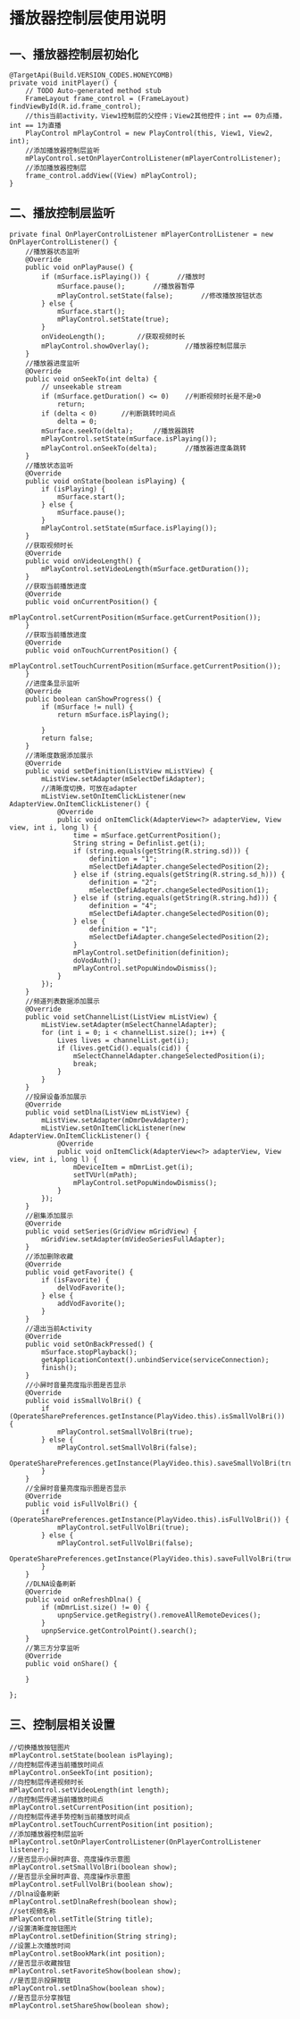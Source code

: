 播放器控制层使用说明
=
一、播放器控制层初始化
-
    @TargetApi(Build.VERSION_CODES.HONEYCOMB)
    private void initPlayer() {
        // TODO Auto-generated method stub
        FrameLayout frame_control = (FrameLayout) findViewById(R.id.frame_control);
        //this当前activity，View1控制层的父控件；View2其他控件；int == 0为点播，int == 1为直播
        PlayControl mPlayControl = new PlayControl(this, View1, View2, int);
        //添加播放器控制层监听
        mPlayControl.setOnPlayerControlListener(mPlayerControlListener);
        //添加播放器控制层
        frame_control.addView((View) mPlayControl);
    }

二、播放控制层监听
-
    private final OnPlayerControlListener mPlayerControlListener = new OnPlayerControlListener() {
        //播放器状态监听
        @Override
        public void onPlayPause() {
            if (mSurface.isPlaying()) {       //播放时
                mSurface.pause();       //播放器暂停
                mPlayControl.setState(false);       //修改播放按钮状态
            } else {
                mSurface.start();
                mPlayControl.setState(true);
            }
            onVideoLength();        //获取视频时长
            mPlayControl.showOverlay();         //播放器控制层展示
        }
        //播放器进度监听
        @Override
        public void onSeekTo(int delta) {
            // unseekable stream
            if (mSurface.getDuration() <= 0)    //判断视频时长是不是>0
                return;
            if (delta < 0)      //判断跳转时间点
                delta = 0;
            mSurface.seekTo(delta);     //播放器跳转
            mPlayControl.setState(mSurface.isPlaying());
            mPlayControl.onSeekTo(delta);       //播放器进度条跳转
        }
        //播放状态监听
        @Override
        public void onState(boolean isPlaying) {
            if (isPlaying) {
                mSurface.start();
            } else {
                mSurface.pause();
            }
            mPlayControl.setState(mSurface.isPlaying());
        }
        //获取视频时长
        @Override
        public void onVideoLength() {
            mPlayControl.setVideoLength(mSurface.getDuration());
        }
        //获取当前播放进度
        @Override
        public void onCurrentPosition() {
            mPlayControl.setCurrentPosition(mSurface.getCurrentPosition());
        }
        //获取当前播放进度
        @Override
        public void onTouchCurrentPosition() {
            mPlayControl.setTouchCurrentPosition(mSurface.getCurrentPosition());
        }
        //进度条显示监听
        @Override
        public boolean canShowProgress() {
            if (mSurface != null) {
                return mSurface.isPlaying();

            }
            return false;
        }
        //清晰度数据添加展示
        @Override
        public void setDefinition(ListView mListView) {
            mListView.setAdapter(mSelectDefiAdapter);
            //清晰度切换，可放在adapter
            mListView.setOnItemClickListener(new AdapterView.OnItemClickListener() {
                @Override
                public void onItemClick(AdapterView<?> adapterView, View view, int i, long l) {
                    time = mSurface.getCurrentPosition();
                    String string = Definlist.get(i);
                    if (string.equals(getString(R.string.sd))) {
                        definition = "1";
                        mSelectDefiAdapter.changeSelectedPosition(2);
                    } else if (string.equals(getString(R.string.sd_h))) {
                        definition = "2";
                        mSelectDefiAdapter.changeSelectedPosition(1);
                    } else if (string.equals(getString(R.string.hd))) {
                        definition = "4";
                        mSelectDefiAdapter.changeSelectedPosition(0);
                    } else {
                        definition = "1";
                        mSelectDefiAdapter.changeSelectedPosition(2);
                    }
                    mPlayControl.setDefinition(definition);
                    doVodAuth();
                    mPlayControl.setPopuWindowDismiss();
                }
            });
        }
        //频道列表数据添加展示
        @Override
        public void setChannelList(ListView mListView) {
            mListView.setAdapter(mSelectChannelAdapter);
            for (int i = 0; i < channelList.size(); i++) {
                Lives lives = channelList.get(i);
                if (lives.getCid().equals(cid)) {
                    mSelectChannelAdapter.changeSelectedPosition(i);
                    break;
                }
            }
        }
        //投屏设备添加展示
        @Override
        public void setDlna(ListView mListView) {
            mListView.setAdapter(mDmrDevAdapter);
            mListView.setOnItemClickListener(new AdapterView.OnItemClickListener() {
                @Override
                public void onItemClick(AdapterView<?> adapterView, View view, int i, long l) {
                    mDeviceItem = mDmrList.get(i);
                    setTVUrl(mPath);
                    mPlayControl.setPopuWindowDismiss();
                }
            });
        }
        //剧集添加展示
        @Override
        public void setSeries(GridView mGridView) {
            mGridView.setAdapter(mVideoSeriesFullAdapter);
        }
        //添加删除收藏
        @Override
        public void getFavorite() {
            if (isFavorite) {
                delVodFavorite();
            } else {
                addVodFavorite();
            }
        }
        //退出当前Activity
        @Override
        public void setOnBackPressed() {
            mSurface.stopPlayback();
            getApplicationContext().unbindService(serviceConnection);
            finish();
        }
        //小屏时音量亮度指示图是否显示
        @Override
        public void isSmallVolBri() {
            if (OperateSharePreferences.getInstance(PlayVideo.this).isSmallVolBri()) {
                mPlayControl.setSmallVolBri(true);
            } else {
                mPlayControl.setSmallVolBri(false);
                OperateSharePreferences.getInstance(PlayVideo.this).saveSmallVolBri(true);
            }
        }
        //全屏时音量亮度指示图是否显示
        @Override
        public void isFullVolBri() {
            if (OperateSharePreferences.getInstance(PlayVideo.this).isFullVolBri()) {
                mPlayControl.setFullVolBri(true);
            } else {
                mPlayControl.setFullVolBri(false);
                OperateSharePreferences.getInstance(PlayVideo.this).saveFullVolBri(true);
            }
        }
        //DLNA设备刷新
        @Override
        public void onRefreshDlna() {
            if (mDmrList.size() != 0) {
                upnpService.getRegistry().removeAllRemoteDevices();
            }
            upnpService.getControlPoint().search();
        }
        //第三方分享监听
        @Override
        public void onShare() {

        }

    };

三、控制层相关设置
-
    //切换播放按钮图片
    mPlayControl.setState(boolean isPlaying);
    //向控制层传递当前播放时间点
    mPlayControl.onSeekTo(int position);
    //向控制层传递视频时长
    mPlayControl.setVideoLength(int length);
    //向控制层传递当前播放时间点
    mPlayControl.setCurrentPosition(int position);
    //向控制层传递手势控制当前播放时间点
    mPlayControl.setTouchCurrentPosition(int position);
    //添加播放器控制层监听
    mPlayControl.setOnPlayerControlListener(OnPlayerControlListener listener);
    //是否显示小屏时声音、亮度操作示意图
    mPlayControl.setSmallVolBri(boolean show);
    //是否显示全屏时声音、亮度操作示意图
    mPlayControl.setFullVolBri(boolean show);
    //Dlna设备刷新
    mPlayControl.setDlnaRefresh(boolean show);
    //set视频名称
    mPlayControl.setTitle(String title);
    //设置清晰度按钮图片
    mPlayControl.setDefinition(String string);
    //设置上次播放时间
    mPlayControl.setBookMark(int position);
    //是否显示收藏按钮
    mPlayControl.setFavoriteShow(boolean show);
    //是否显示投屏按钮
    mPlayControl.setDlnaShow(boolean show);
    //是否显示分享按钮
    mPlayControl.setShareShow(boolean show);